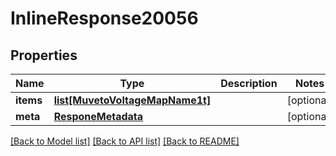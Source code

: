 # InlineResponse20056

## Properties
Name | Type | Description | Notes
------------ | ------------- | ------------- | -------------
**items** | [**list[MuvetoVoltageMapName1t]**](MuvetoVoltageMapName1t.md) |  | [optional] 
**meta** | [**ResponeMetadata**](ResponeMetadata.md) |  | [optional] 

[[Back to Model list]](../README.md#documentation-for-models) [[Back to API list]](../README.md#documentation-for-api-endpoints) [[Back to README]](../README.md)


